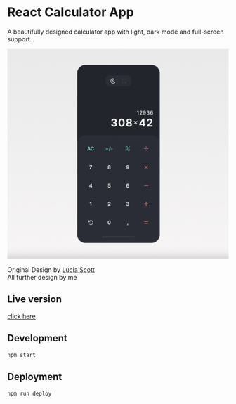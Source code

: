 # React Calculator App

A beautifully designed calculator app with light, dark mode and full-screen support.

![Two beautiful calculators](./public/img/screenshot.png "Calculator Design")

Original Design by [Lucia Scott](https://dribbble.com/luciascott) <br>
All further design by me

## Live version

[click here](https://marvinscheffold.github.io/react-calculator/)

## Development

```
npm start
```

## Deployment

```
npm run deploy
```







